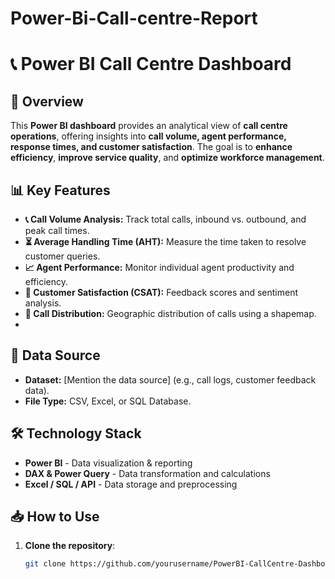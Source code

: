 # Power-Bi-Call-centre-Report
# 📞 Power BI Call Centre Dashboard

## 📌 Overview
This **Power BI dashboard** provides an analytical view of **call centre operations**, offering insights into **call volume, agent performance, response times, and customer satisfaction**. The goal is to **enhance efficiency**, **improve service quality**, and **optimize workforce management**.

## 📊 Key Features
- **📞 Call Volume Analysis:** Track total calls, inbound vs. outbound, and peak call times.
- **⏳ Average Handling Time (AHT):** Measure the time taken to resolve customer queries.
- **📈 Agent Performance:** Monitor individual agent productivity and efficiency.
- **💬 Customer Satisfaction (CSAT):** Feedback scores and sentiment analysis.
- **📍 Call Distribution:** Geographic distribution of calls using a shapemap.
-

## 📂 Data Source
- **Dataset:** [Mention the data source] (e.g., call logs, customer feedback data).
- **File Type:** CSV, Excel, or SQL Database.

## 🛠️ Technology Stack
- **Power BI** - Data visualization & reporting
- **DAX & Power Query** - Data transformation and calculations
- **Excel / SQL / API** - Data storage and preprocessing

## 📥 How to Use
1. **Clone the repository**:
   ```sh
   git clone https://github.com/yourusername/PowerBI-CallCentre-Dashboard.git

